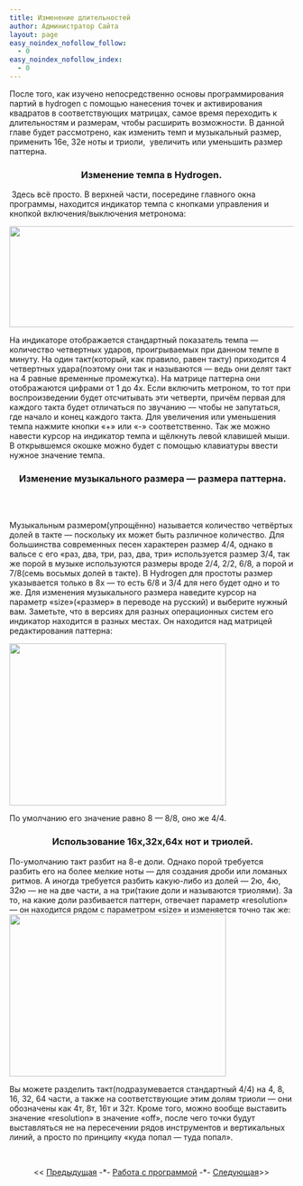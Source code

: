 ```yaml
---
title: Изменение длительностей
author: Администратор Сайта
layout: page
easy_noindex_nofollow_follow:
  - 0
easy_noindex_nofollow_index:
  - 0
---
```

После того, как изучено непосредственно основы программирования партий в hydrogen с помощью нанесения точек и активирования квадратов в соответствующих матрицах, самое время переходить к длительностям и размерам, чтобы расширить возможности. В данной главе будет рассмотрено, как изменить темп и музыкальный размер, применить 16е, 32е ноты и триоли,  увеличить или уменьшить размер паттерна.

<h3 style="text-align: center;">
  Изменение темпа в Hydrogen.
</h3>

<p style="text-align: left;">
   Здесь всё просто. В верхней части, посередине главного окна программы, находится индикатор темпа с кнопками управления и кнопкой включения/выключения метронома:
</p>

[<img title="" src="http://img-fotki.yandex.ru/get/4614/129199783.0/0_736c7_967e912_XL.jpg" alt="" width="564" height="179" border="0" />][1]

На индикаторе отображается стандартный показатель темпа &#8212; количество четвертных ударов, проигрываемых при данном темпе в минуту. На один такт(который, как правило, равен такту) приходится 4 четвертных удара(поэтому они так и называются &#8212; ведь они делят такт на 4 равные временные промежутка). На матрице паттерна они отображаются цифрами от 1 до 4х. Если включить метроном, то тот при воспроизведении будет отсчитывать эти четверти, причём первая для каждого такта будет отличаться по звучанию &#8212; чтобы не запутаться, где начало и конец каждого такта. Для увеличения или уменьшения темпа нажмите кнопки &#171;+&#187; или &#171;-&#187; соответственно. Так же можно навести курсор на индикатор темпа и щёлкнуть левой клавишей мыши. В открывшемся окошке можно будет с помощью клавиатуры ввести нужное значение темпа.  
<a name="size"></a>

<h3 style="text-align: center;">
   Изменение музыкального размера &#8212; размера паттерна.
</h3>

<a name="size"></a>

&nbsp;

<a name="size"></a>  
Музыкальным размером(упрощённо) называется количество четвёртых долей в такте &#8212; поскольку их может быть различное количество. Для большинства современных песен характерен размер 4/4, однако в вальсе с его &#171;раз, два, три, раз, два, три&#187; используется размер 3/4, так же порой в музыке используются размеры вроде 2/4, 2/2, 6/8, а порой и 7/8(семь восьмых долей в такте). В Hydrogen для простоты размер указывается только в 8х &#8212; то есть 6/8 и 3/4 для него будет одно и то же. Для изменения музыкального размера наведите курсор на параметр &#171;size&#187;(&#171;размер&#187; в переводе на русский) и выберите нужный вам. Заметьте, что в версиях для разных операционных систем его индикатор находится в разных местах. Он находится над матрицей редактирования паттерна:

[<img src="http://img-fotki.yandex.ru/get/6608/129199783.1/0_900ad_9e8d94f4_L.jpg" width="384" height="287" title="" alt="" border="0" />][2]  


По умолчанию его значение равно 8 &#8212; 8/8, оно же 4/4.

<h3 style="text-align: center;">
   Использование 16х,32х,64х нот и триолей.
</h3>

По-умолчанию такт разбит на 8-е доли. Однако порой требуется разбить его на более мелкие ноты &#8212; для создания дроби или ломаных  ритмов. А иногда требуется разбить какую-либо из долей &#8212; 2ю, 4ю, 32ю &#8212; не на две части, а на три(такие доли и называются триолями). За то, на какие доли разбивается паттерн, отвечает параметр &#171;resolution&#187; &#8212; он находится рядом с параметром &#171;size&#187; и изменяется точно так же:  
[<img title="" src="http://img-fotki.yandex.ru/get/6409/129199783.1/0_900ac_923b4073_L.jpg" alt="" width="384" height="287" border="0" />][3]

Вы можете разделить такт(подразумевается стандартный 4/4) на 4, 8, 16, 32, 64 части, а также на соответствующие этим долям триоли &#8212; они обозначены как 4т, 8т, 16т и 32т. Кроме того, можно вообще выставить значение &#171;resolution&#187; в значение &#171;off&#187;, после чего точки будут выставляться не на пересечении рядов инструментов и вертикальных линий, а просто по принципу &#171;куда попал &#8212; туда попал&#187;.

&nbsp;

<p style="text-align: center;">
  << <a href="/uchebnik/work/programming/">Предыдущая</a> -*- <a href="http://t-hydrogen.ru/uchebnik/work/">Работа с программой</a> -*- <a href="/uchebnik/sozdanie-partiy/">Следующая</a>>>
</p>

 [1]: http://fotki.yandex.ru/users/teachhydrogen/view/472775/
 [2]: http://fotki.yandex.ru/users/teachhydrogen/view/589997/
 [3]: http://fotki.yandex.ru/users/teachhydrogen/view/589996/
